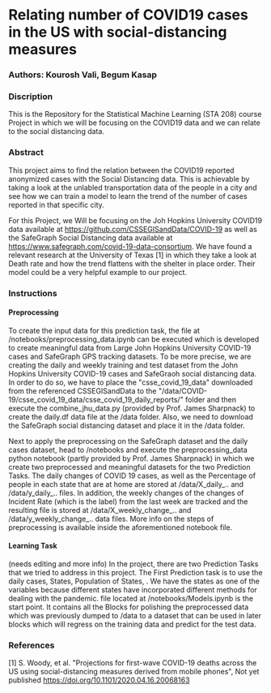 # Relating number of COVID19 cases in the US with social-distancing measures

### Authors: Kourosh Vali, Begum Kasap

### Discription

This is the Repository for the Statistical Machine Learning (STA 208) course Project in which we will be focusing on the COVID19 data and we can relate to the social distancing data.

### Abstract

This project aims to find the relation between the COVID19 reported anonymized cases with the Social Distancing data. This is achievable by taking a look at the unlabled transportation data of the people in a city and see how we can train a model to learn the trend of the number of cases reported in that specific city. 

For this Project, we Will be focusing on the Joh Hopkins University COVID19 data available at https://github.com/CSSEGISandData/COVID-19 as well as the SafeGraph Social Distancing data available at https://www.safegraph.com/covid-19-data-consortium. We have found a relevant research at the University of Texas [1] in which they take a look at Death rate and how the trend flattens with the shelter in place order. Their model could be a very helpful example to our project.

### Instructions


#### Preprocessing
To create the input data for this prediction task, the file at /notebooks/preprocessing_data.ipynb can be executed which is developed to create meaningful data from Large John Hopkins University COVID-19 cases and SafeGraph GPS tracking datasets. To be more precise, we are creating the daily and weekly training and test dataset from the John Hopkins University COVID-19 cases and SafeGraoh social distancing data. In order to do so, we have to place the "csse_covid_19_data" downloaded from the referenced CSSEGISandData to the "/data/COVID-19/csse_covid_19_data/csse_covid_19_daily_reports/" folder and then execute the combine_jhu_data.py (provided by Prof. James Sharpnack) to create the daily.df data file at the /data folder. Also, we need to download the SafeGraph social distancing dataset and place it in the /data folder. 

Next to apply the preprocessing on the SafeGraph dataset and the daily cases dataset, head to /notebooks and execute the preprocessing_data python notebook (partly provided by Prof. James Sharpnack) in which we create two preprocessed and meaningful datasets for the two Prediction Tasks. The daily changes of COVID 19 cases, as well as the Percentage of people in each state that are at home are stored at /data/X_daily_.. and /data/y_daily_.. files. In addition, the weekly changes of the changes of Incident Rate (which is the label) from the last week are tracked and the resulting file is stored at /data/X_weekly_change_.. and /data/y_weekly_change_.. data files.
More info on the steps of preprocessing is available inside the aforementioned notebook file.

#### Learning Task

(needs editing and more info)
In the project, there are two Prediction Tasks that we tried to address in this project. The First Prediction task is to use the daily cases, States, Population of States, . We have the states as one of the variables because different states have incorporated different methods for dealing with the pandemic. file located at /notebooks/Models.ipynb is the start point. It contains all the Blocks for polishing the preprocessed data which was previously dumped to /data to a dataset that can be used in later blocks which will regress on the training data and predict for the test data.  



### References
[1] S. Woody, et al. "Projections for first-wave COVID-19 deaths across the US using social-distancing measures derived from mobile phones", Not yet published https://doi.org/10.1101/2020.04.16.20068163
